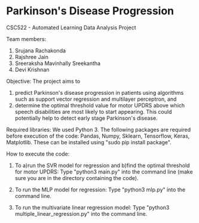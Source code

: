 # Parkinson's Disease Progression
CSC522 - Automated Learning Data Analysis Project

Team members:
1. Srujana Rachakonda
2. Rajshree Jain
3. Sreeraksha Mavinhally Sreekantha
4. Devi Krishnan


Objective: 
The project aims to
1. predict Parkinson's disease progression in patients using algorithms such as support vector regression and multilayer perceptron, and
2. determine the optimal threshold value for motor UPDRS above which speech disabilities are most likely to start appearing. This could potentially help to detect early stage Parkinson's disease.


Required libraries:
We used Python 3. The following packages are required before execution of the code:
Pandas, Numpy, Sklearn, Tensorflow, Keras, Matplotlib. These can be installed using "sudo pip install package".


How to execute the code:

1. To a)run the SVR model for regression and b)find the optimal threshold for motor UPDRS:
Type "python3 main.py" into the command line (make sure you are in the directory containing the code).

2. To run the MLP model for regression:
Type "python3 mlp.py" into the command line.

3. To run the multivariate linear regression model:
Type "python3 multiple_linear_regression.py" into the command line.

